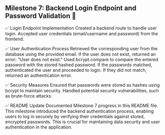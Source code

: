 ## Milestone 7: Backend Login Endpoint and Password Validation 🚀
✅ Login Endpoint Implementation Created a backend route to handle user login. Accepted user credentials (email/username and password) from the frontend.

✅ User Authentication Process Retrieved the corresponding user from the database using the provided email. If the user does not exist, returned an error: "User does not exist." Used bcrypt.compare to compare the entered password with the stored hashed password. If the passwords matched, authenticated the user and proceeded to login. If they did not match, returned an authentication error.

✅ Security Measures Ensured that passwords were stored as hashes using bcrypt to maintain security. Handled potential security vulnerabilities, such as brute-force attacks.

✅ README Update Documented Milestone 7 progress in this README file. This milestone introduced the backend authentication process, enabling users to log in securely by verifying their credentials against stored, encrypted passwords. This is crucial for maintaining data security and user authentication in the application.
